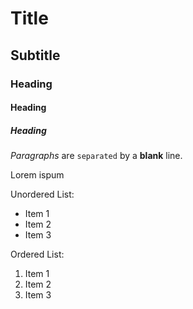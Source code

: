 # Title

## Subtitle

### Heading
#### Heading
##### Heading

*Paragraphs* are `separated` by a **blank** line.

Lorem ispum

Unordered List:
- Item 1
- Item 2
- Item 3

Ordered List:
1. Item 1
2. Item 2
3. Item 3


